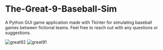 # The-Great-9-Baseball-Sim
A Python GUI game application made with Tkinter for simulating baseball games between fictional teams. Feel free to reach out with any questions or suggestions.


![great92](https://user-images.githubusercontent.com/17995774/124998521-95af5780-e01a-11eb-9a23-00cb43a4d91c.png)
![great91](https://user-images.githubusercontent.com/17995774/124998522-9647ee00-e01a-11eb-9002-bb08d41f2732.png)
